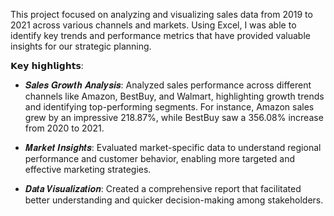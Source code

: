 This project focused on analyzing and visualizing sales data from 2019 to 2021 across various channels and markets. Using Excel, I was able to identify key trends and performance metrics that have provided valuable insights for our strategic planning.

𝗞𝗲𝘆 𝗵𝗶𝗴𝗵𝗹𝗶𝗴𝗵𝘁𝘀:

- 𝑺𝒂𝒍𝒆𝒔 𝑮𝒓𝒐𝒘𝒕𝒉 𝑨𝒏𝒂𝒍𝒚𝒔𝒊𝒔: Analyzed sales performance across different channels like Amazon, BestBuy, and Walmart, highlighting growth trends and identifying top-performing segments. For instance, Amazon sales grew by an impressive 218.87%, while BestBuy saw a 356.08% increase from 2020 to 2021.

- 𝑴𝒂𝒓𝒌𝒆𝒕 𝑰𝒏𝒔𝒊𝒈𝒉𝒕𝒔: Evaluated market-specific data to understand regional performance and customer behavior, enabling more targeted and effective marketing strategies.

- 𝑫𝒂𝒕𝒂 𝑽𝒊𝒔𝒖𝒂𝒍𝒊𝒛𝒂𝒕𝒊𝒐𝒏: Created a comprehensive report that facilitated better understanding and quicker decision-making among stakeholders.
